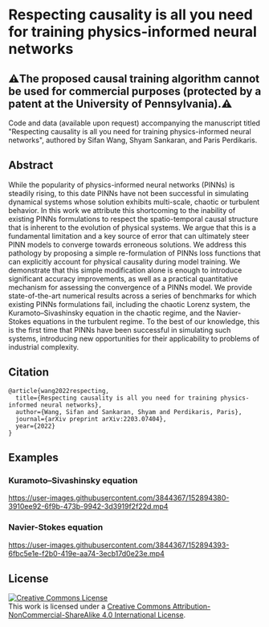 # Respecting causality is all you need for training physics-informed neural networks

## ⚠️The proposed causal training algorithm cannot be used for commercial purposes (protected by a patent at the University of Pennsylvania).⚠️

Code and data (available upon request) accompanying the manuscript titled "Respecting causality is all you need for training physics-informed neural networks", authored by Sifan Wang, Shyam Sankaran, and Paris Perdikaris.

## Abstract

While the popularity of physics-informed neural networks (PINNs) is steadily rising, to this date PINNs have not been successful in simulating dynamical systems whose solution exhibits multi-scale, chaotic or turbulent behavior. In this work we attribute this shortcoming to the inability of existing PINNs formulations to respect the spatio-temporal causal structure that is inherent to the evolution of physical systems. We argue that this is a fundamental limitation and a key source of error that can ultimately steer PINN models to converge towards erroneous solutions. We address this  pathology by proposing a simple re-formulation of PINNs loss functions that can explicitly account for physical causality during model training. We demonstrate that this simple modification alone is enough to introduce significant accuracy improvements, as well as a practical quantitative mechanism for assessing the convergence of a PINNs model. We provide state-of-the-art numerical results across a series of benchmarks for which existing PINNs formulations fail, including the chaotic Lorenz system, the Kuramoto–Sivashinsky equation in the chaotic regime, and the Navier-Stokes equations in the turbulent regime. To the best of our knowledge, this is the first time that PINNs have been successful in simulating such systems, introducing new opportunities for their applicability to problems of industrial complexity.

## Citation

    @article{wang2022respecting,
      title={Respecting causality is all you need for training physics-informed neural networks},
      author={Wang, Sifan and Sankaran, Shyam and Perdikaris, Paris},
      journal={arXiv preprint arXiv:2203.07404},
      year={2022}
    }


## Examples

### Kuramoto–Sivashinsky equation

https://user-images.githubusercontent.com/3844367/152894380-3910ee92-6f9b-473b-9942-3d3919f2f22d.mp4


### Navier-Stokes equation

https://user-images.githubusercontent.com/3844367/152894393-6fbc5e1e-f2b0-419e-aa74-3ecb17d0e23e.mp4


## License

<a rel="license" href="http://creativecommons.org/licenses/by-nc-sa/4.0/"><img alt="Creative Commons License" style="border-width:0" src="https://i.creativecommons.org/l/by-nc-sa/4.0/88x31.png" /></a><br />This work is licensed under a <a rel="license" href="http://creativecommons.org/licenses/by-nc-sa/4.0/">Creative Commons Attribution-NonCommercial-ShareAlike 4.0 International License</a>.
